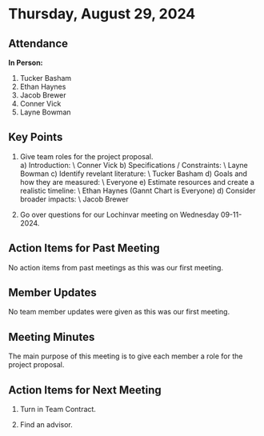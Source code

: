 # Thursday, August 29, 2024

## Attendance
**In Person:**
1. Tucker Basham
2. Ethan Haynes
3. Jacob Brewer
4. Conner Vick
5. Layne Bowman

## Key Points
1. Give team roles for the project proposal.\
   a) Introduction:   \ Conner Vick
   b) Specifications / Constraints:     \ Layne Bowman
   c) Identify revelant literature:     \ Tucker Basham
   d) Goals and how they are measured:     \ Everyone
   e) Estimate resources and create a realistic timeline:     \ Ethan Haynes (Gannt Chart is Everyone)
   d) Consider broader impacts:     \ Jacob Brewer

3. Go over questions for our Lochinvar meeting on Wednesday 09-11-2024.


## Action Items for Past Meeting
No action items from past meetings as this was our first meeting.

## Member Updates
No team member updates were given as this was our first meeting.

## Meeting Minutes
The main purpose of this meeting is to give each member a role for the project proposal.

## Action Items for Next Meeting
1. Turn in Team Contract.
  
2. Find an advisor.
